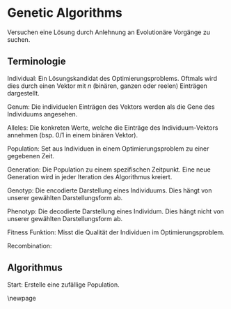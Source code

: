 # Genetic Algorithms

Versuchen eine Lösung durch Anlehnung an Evolutionäre Vorgänge zu suchen.

## Terminologie

Individual:
    Ein Lösungskandidat des Optimierungsproblems. Oftmals wird dies durch einen Vektor mit $n$ (binären, ganzen oder reelen) Einträgen dargestellt.

Genum:
    Die individuelen Einträgen des Vektors werden als die Gene des Individuums angesehen.

Alleles:
    Die konkreten Werte, welche die Einträge des Individuum-Vektors annehmen (bsp. 0/1 in einem binären Vektor).

Population:
    Set aus Individuen in einem Optimierungsproblem zu einer gegebenen Zeit.

Generation:
    Die Population zu einem spezifischen Zeitpunkt. Eine neue Generation wird in jeder Iteration des Algorithmus kreiert.

Genotyp:
    Die encodierte Darstellung eines Individuums. Dies hängt von unserer gewählten Darstellungsform ab.

Phenotyp:
    Die decodierte Darstellung eines Individum. Dies hängt nicht von unserer gewählten Darstellungsform ab.

Fitness Funktion:
    Misst die Qualität der Individuen im Optimierungsproblem.

Recombination:
    

## Algorithmus

Start:
    Erstelle eine zufällige Population.

\newpage